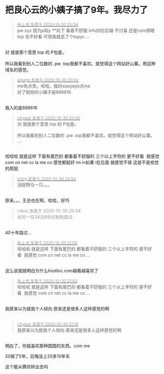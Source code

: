 # 把良心云的小姨子搞了9年。我尽力了


<div class="quote"><blockquote><font size="2"><a href="https://www.hostloc.com/forum.php?mod=redirect&amp;goto=findpost&amp;pid=9377326&amp;ptid=760377" target="_blank"><font color="#999999">秋上书 发表于 2020-10-30 20:54</font></a></font><br />
pw xyz 因为p和y **向下 看着不舒服 info四位后缀 不讨喜 还是com顺眼 top 也不好看 可惜我就选了个topyc ...</blockquote></div><br />
对 就是那个意思 top 的 P也是。<br />
<br />
所以我看到别人二位数的 .pw .top我都不喜欢。就觉得这个网站好山寨。用这种域名的感觉。

<div class="quote"><blockquote><font size="2"><a href="https://www.hostloc.com/forum.php?mod=redirect&amp;goto=findpost&amp;pid=9377313&amp;ptid=760377" target="_blank"><font color="#999999">aipage 发表于 2020-10-30 20:52</font></a></font><br />
me有点贵。哈哈。我的xiaojiejie点me<br />
对了刚刚的小姨子是888618</blockquote></div><br />
我入的是888616<img src="static/image/smiley/default/lol.gif" smilieid="12" border="0" alt="" /><img id="aimg_FDcil" onclick="zoom(this, this.src, 0, 0, 0)" class="zoom" src="https://cdn.jsdelivr.net/gh/hishis/forum-master/public/images/patch.gif" onmouseover="img_onmouseoverfunc(this)" onload="thumbImg(this)" border="0" alt="" />

<div class="quote"><blockquote><font size="2"><a href="https://www.hostloc.com/forum.php?mod=redirect&amp;goto=findpost&amp;pid=9377344&amp;ptid=760377" target="_blank"><font color="#999999">citywar 发表于 2020-10-30 20:56</font></a></font><br />
对 就是那个意思 top 的 P也是。<br />
<br />
所以我看到别人二位数的 .pw .top我都不喜欢。就觉得这个网站好山寨。 ...</blockquote></div><br />
哈哈哈 就是这样 下面有尾巴的 都看着不舒服的 三个以上字符的 更不好看&nbsp;&nbsp;我感觉 com cn net cc la me co 感觉都挺好 im in如果 i在后面 就感觉不错 这是不是视觉的原因 <br />


<div class="quote"><blockquote><font size="2"><a href="https://www.hostloc.com/forum.php?mod=redirect&amp;goto=findpost&amp;pid=9377327&amp;ptid=760377" target="_blank"><font color="#999999">orlog 发表于 2020-10-30 20:54</font></a></font><br />
活捉野马一只。。。</blockquote></div><br />
原来。。。王总也在啊，哈哈，好巧<img src="static/image/smiley/default/lol.gif" smilieid="12" border="0" alt="" />

<div class="quote"><blockquote><font color="#999999">robot 发表于 2020-10-30 20:54</font><br />
<font color="#999999">此时一位34元8年的默默路过</font></blockquote></div><br />
40十年路过…

<div class="quote"><blockquote><font size="2"><a href="https://www.hostloc.com/forum.php?mod=redirect&amp;goto=findpost&amp;pid=9377363&amp;ptid=760377" target="_blank"><font color="#999999">秋上书 发表于 2020-10-30 21:00</font></a></font><br />
哈哈哈 就是这样 下面有尾巴的 都看着不舒服的 三个以上字符的 更不好看&nbsp;&nbsp;我感觉 com cn net cc la me co ...</blockquote></div><br />
这么说我就明白为什么hostloc.com越看越喜欢了<img src="static/image/smiley/default/shy.gif" smilieid="8" border="0" alt="" />

<div class="quote"><blockquote><font size="2"><a href="https://www.hostloc.com/forum.php?mod=redirect&amp;goto=findpost&amp;pid=9377363&amp;ptid=760377" target="_blank"><font color="#999999">秋上书 发表于 2020-10-30 21:00</font></a></font><br />
哈哈哈 就是这样 下面有尾巴的 都看着不舒服的 三个以上字符的 更不好看&nbsp;&nbsp;我感觉 com cn net cc la me co ...</blockquote></div><br />
我原来以为就我个人倾向 原来还是很多人这样感觉的啊<br />
<br />


<div class="quote"><blockquote><font size="2"><a href="https://www.hostloc.com/forum.php?mod=redirect&amp;goto=findpost&amp;pid=9377594&amp;ptid=760377" target="_blank"><font color="#999999">citywar 发表于 2020-10-30 21:16</font></a></font><br />
我原来以为就我个人倾向 原来还是很多人这样感觉的啊</blockquote></div><br />
明白了，你就喜欢那种圆圆的东西。com me

20搞了5年，后悔没上20多10年车

这个能从腾讯转出去吗
